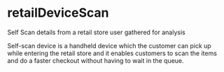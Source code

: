 # retailDeviceScan
Self Scan details from a retail store user gathered for analysis

Self-scan device is a handheld device which the customer can pick up while entering the retail store and it enables customers to scan the items and do a faster checkout without having to wait in the queue.
